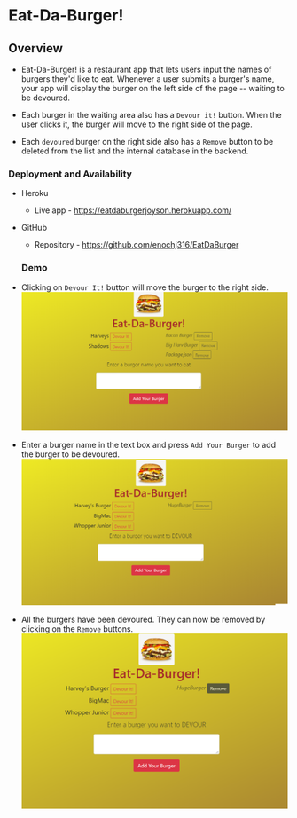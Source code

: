 # Eat-Da-Burger! 

## Overview

* Eat-Da-Burger! is a restaurant app that lets users input the names of burgers they'd like to eat. Whenever a user submits a burger's name, your app will display the burger on the left side of the page -- waiting to be devoured.

* Each burger in the waiting area also has a `Devour it!` button. When the user clicks it, the burger will move to the right side of the page.

* Each `devoured` burger on the right side also has a `Remove` button to be deleted from the list and the internal database in the backend.

### Deployment and Availability

* Heroku
  * Live app - https://eatdaburgerjoyson.herokuapp.com/
   
* GitHub
  * Repository - https://github.com/enochj316/EatDaBurger

  ### Demo

* Clicking on `Devour It!` button will move the burger to the right side.
    ![Demo Home Page](https://github.com/enochj316/EatDaBurger/blob/main/public/assets/image/Demo1.png)
* Enter a burger name in the text box and press `Add Your Burger` to add the burger to be devoured. 
    ![Demo Image home](./public/assets/image/Demo3.png)
* All the burgers have been devoured. They can now be removed by clicking on the `Remove` buttons.
    ![Demo Image home](./public/assets/image/Demo4.png)